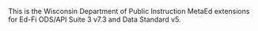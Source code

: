 This is the Wisconsin Department of Public Instruction MetaEd extensions for Ed-Fi ODS/API Suite 3 v7.3 and Data Standard v5.